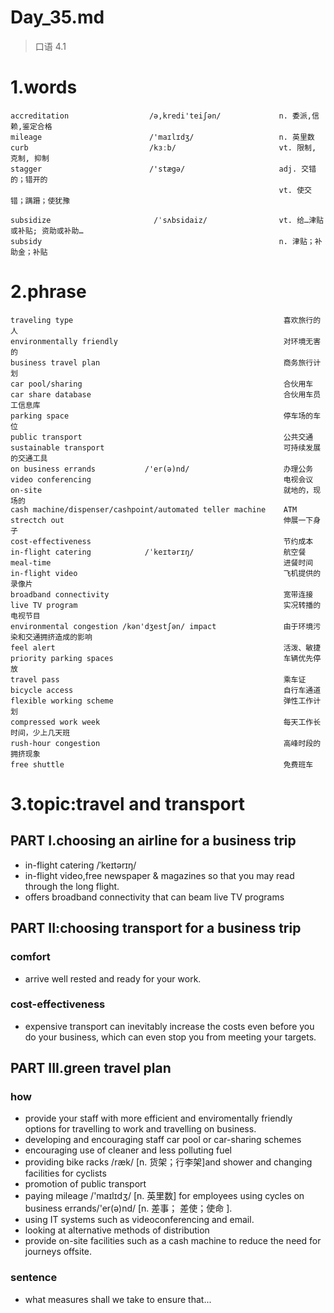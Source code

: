 # Day_35.md
> 口语 4.1
# 1.words
    accreditation                  /ə,kredi'teiʃən/             n. 委派,信赖,鉴定合格
    mileage                        /'maɪlɪdʒ/                   n. 英里数
    curb                           /kɜːb/                       vt. 限制, 克制, 抑制
    stagger                        /'stægə/                     adj. 交错的；错开的
                                                                vt. 使交错；蹒跚；使犹豫

    subsidize                       /ˈsʌbsidaiz/                vt. 给…津贴或补贴; 资助或补助…
    subsidy                                                     n. 津贴；补助金；补贴
     

# 2.phrase
    traveling type                                               喜欢旅行的人
    environmentally friendly                                     对环境无害的
    business travel plan                                         商务旅行计划
    car pool/sharing                                             合伙用车
    car share database                                           合伙用车员工信息库
    parking space                                                停车场的车位
    public transport                                             公共交通
    sustainable transport                                        可持续发展的交通工具
    on business errands           /'er(ə)nd/                     办理公务
    video conferencing                                           电视会议
    on-site                                                      就地的，现场的
    cash machine/dispenser/cashpoint/automated teller machine    ATM
    strectch out                                                 伸展一下身子
    cost-effectiveness                                           节约成本
    in-flight catering            /ˈkeɪtərɪŋ/                    航空餐
    meal-time                                                    进餐时间
    in-flight video                                              飞机提供的录像片
    broadband connectivity                                       宽带连接
    live TV program                                              实况转播的电视节目
    environmental congestion /kən'dʒestʃən/ impact               由于环境污染和交通拥挤造成的影响
    feel alert                                                   活泼、敏捷
    priority parking spaces                                      车辆优先停放
    travel pass                                                  乘车证
    bicycle access                                               自行车通道
    flexible working scheme                                      弹性工作计划
    compressed work week                                         每天工作长时间，少上几天班
    rush-hour congestion                                         高峰时段的拥挤现象
    free shuttle                                                 免费班车
    
    
# 3.topic:travel and transport
## PART I.choosing an airline for a business trip
- in-flight catering /ˈkeɪtərɪŋ/
- in-flight video,free newspaper & magazines so that you may read through
the long flight.
- offers broadband connectivity that can beam live TV programs

## PART II:choosing transport for a business trip
### comfort
- arrive well rested and ready for your work.

### cost-effectiveness
- expensive transport can inevitably increase the costs even before 
you do your 
business,
which can
even stop
you from 
meeting
your targets.

## PART III.green travel plan
### how
- provide your staff with more efficient and enviromentally friendly 
options for
travelling
to work 
and travelling
on business.
- developing and encouraging staff car pool or car-sharing schemes
- encouraging use of cleaner and less polluting fuel
- providing bike racks /ræk/ [n. 货架；行李架]and shower and changing
facilities 
for cyclists
- promotion of public transport
- paying mileage  /'maɪlɪdʒ/ [n. 英里数] for employees using cycles
on business 
errands/'er(ə)nd/
[n. 差事；
差使；使命
].
- using IT systems such as videoconferencing and email.
- looking at alternative methods of distribution
- provide on-site facilities such as a cash machine to reduce
the need for 
journeys offsite.

### sentence
- what measures shall we take to ensure that...






